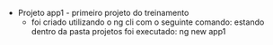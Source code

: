 - Projeto app1 - primeiro projeto do treinamento
    - foi criado utilizando o ng cli com o seguinte comando:
        estando dentro da pasta projetos foi executado:
            ng new app1